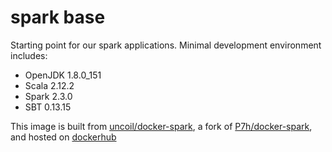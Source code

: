 # spark base

Starting point for our spark applications. Minimal development environment includes:
* OpenJDK 1.8.0_151
* Scala 2.12.2
* Spark 2.3.0
* SBT 0.13.15

This image is built from [uncoil/docker-spark](https://github.com/uncoil/docker-spark), a fork of [P7h/docker-spark](https://github.com/P7h/docker-spark), and hosted on [dockerhub](https://hub.docker.com/r/uncoil/spark-base)
